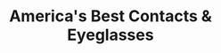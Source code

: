 ---
title: "America's Best Contacts & Eyeglasses"
url: /mentor/americas-best-contacts-und-eyeglasses/
shop: Optiker
---
